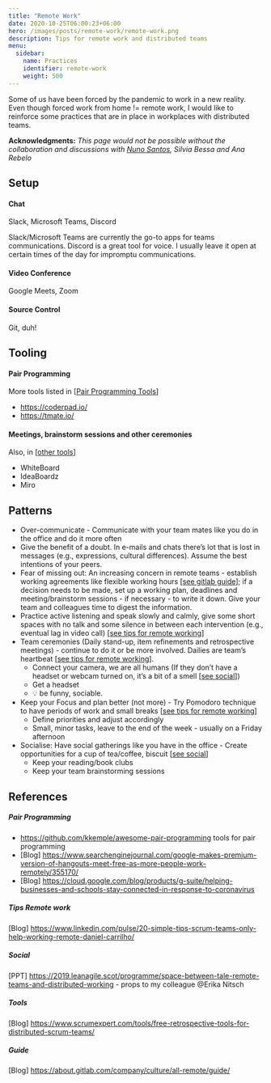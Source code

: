 ```yaml
---
title: "Remote Work"
date: 2020-10-25T06:00:23+06:00
hero: /images/posts/remote-work/remote-work.png
description: Tips for remote work and distributed teams
menu:
  sidebar:
    name: Practices
    identifier: remote-work
    weight: 500
---
```


Some of us have been forced by the pandemic to work in a new reality. Even though forced work from home != remote work, I would like to reinforce some practices that are in place in workplaces with distributed teams.


**Acknowledgments:** _This page would not be possible without the collaboration and discussions with [Nuno Santos](https://github.com/NunoFilipeSantos), Silvia Bessa and Ana Rebelo_

## Setup
#### Chat
Slack, Microsoft Teams, Discord

Slack/Microsoft Teams are currently the go-to apps for teams communications. Discord is a great tool for voice. I usually leave it open at certain times of the day for impromptu communications. 

#### Video Conference
Google Meets, Zoom

#### Source Control
Git, duh!

## Tooling
#### Pair Programming
More tools listed in [[Pair Programming Tools](#pair-programming)]
- https://coderpad.io/
- https://tmate.io/

#### Meetings, brainstorm sessions and other ceremonies
Also, in [[other tools](#tools)]
- WhiteBoard
- IdeaBoardz 
- Miro


## Patterns

- Over-communicate - Communicate with your team mates like you do in the office and do it more often
- Give the benefit of a doubt. In e-mails and chats there’s lot that is lost in messages (e.g., expressions, cultural differences). Assume the best intentions of your peers.
- Fear of missing out: An increasing concern in remote teams - establish working agreements like flexible working hours [[see gitlab guide](#guide)]; if a decision needs to be made, set up a working plan, deadlines and meeting/brainstorm sessions - if necessary - to write it down. Give your team and colleagues time to digest the information.
- Practice active listening and speak slowly and calmly, give some short spaces with no talk and some silence in between each intervention (e.g., eventual lag in video call) [[see tips for remote working](#tips-remote-work)]
- Team ceremonies (Daily stand-up, item refinements and retrospective meetings) - continue to do it or be more involved. Dailies are team’s heartbeat [[see tips for remote working](#tips-remote-work)]. 
  - Connect your camera, we are all humans (If they don’t have a headset or webcam turned on, it’s a bit of a smell [[see social](#social)])
  - Get a headset 
  - :bulb: be funny, sociable. 
- Keep your Focus and plan better (not more) - Try Pomodoro technique to have periods of work and small breaks [[see tips for remote working](#tips-remote-work)]
  - Define priorities and adjust accordingly
  - Small, minor tasks, leave to the end of the week - usually on a Friday afternoon 
- Socialise: Have social gatherings like you have in the office - Create opportunities for a cup of tea/coffee, biscuit [[see social](#social)]
  - Keep your reading/book clubs
  - Keep your team brainstorming sessions

## References
##### Pair Programming
* https://github.com/kkemple/awesome-pair-programming tools for pair programming
* [Blog] https://www.searchenginejournal.com/google-makes-premium-version-of-hangouts-meet-free-as-more-people-work-remotely/355170/
* [Blog] https://cloud.google.com/blog/products/g-suite/helping-businesses-and-schools-stay-connected-in-response-to-coronavirus

##### Tips Remote work
[Blog] https://www.linkedin.com/pulse/20-simple-tips-scrum-teams-only-help-working-remote-daniel-carrilho/

##### Social
[PPT] https://2019.leanagile.scot/programme/space-between-tale-remote-teams-and-distributed-working - props to my colleague @Erika Nitsch 

##### Tools
[Blog] https://www.scrumexpert.com/tools/free-retrospective-tools-for-distributed-scrum-teams/

##### Guide
[Blog] https://about.gitlab.com/company/culture/all-remote/guide/
